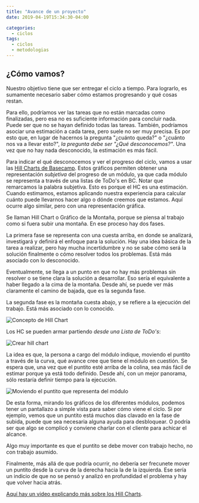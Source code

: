 ```yaml
---
title: "Avance de un proyecto"
date: 2019-04-19T15:34:30-04:00

categories:
  - ciclos
tags:
  - ciclos
  - metodologias
---
```


## ¿Cómo vamos?
Nuestro objetivo tiene que ser entregar el ciclo a tiempo. Para lograrlo, es sumamente necesario saber cómo estamos progresando y qué cosas restan. 

Para ello, podríamos ver las tareas que no están marcadas como finalizadas, pero esa no es suficiente información para concluir nada. Puede ser que no se hayan definido todas las tareas. También, podríamos asociar una estimación a cada tarea, pero suele no ser muy precisa. Es por esto que, en lugar de hacernos la pregunta "¿cuánto queda?" o "¿cuánto nos va a llevar esto?", *la pregunta debe ser "¿Qué desconocemos?"*. Una vez que no hay nada desconocido, la estimación es más fácil.

Para indicar el qué desconocemos y ver el progreso del ciclo, vamos a usar las [Hill Charts de Basecamp](https://basecamp.com/features/hill-charts). Estos gráficos permiten obtener una representación *subjetiva* del progreso de un módulo, ya que cada módulo se representa a través de una listas de ToDo's en BC.
Notar que remarcamos la palabra subjetiva. Esto es porque el HC es una estimación. Cuando estimamos, estamos aplicando nuestra experiencia para calcular cuánto puede llevarnos hacer algo o dónde creemos que estamos. Aquí ocurre algo similar, pero con una representación gráfica.

Se llaman Hill Chart o Gráfico de la Montaña, porque se piensa al trabajo como si fuera subir una montaña. En ese proceso hay dos fases.

La primera fase se representa con una cuesta arriba, en donde se analizará, investigará y definirá el enfoque para la solución. Hay una idea básica de la tarea a realizar, pero hay mucha incertidumbre y no se sabe cómo será la solución finalmente o cómo resolver todos los problemas. Está más asociado con lo desconocido.

Eventualmente, se llega a un punto en que no hay más problemas sin resolver o se tiene clara la solución a desarrollar. Eso sería el equivalente a haber llegado a la cima de la montaña. Desde ahí, se puede ver más claramente el camino de bajada, que es la segunda fase. 

La segunda fase es la montaña cuesta abajo, y se refiere a la ejecución del trabajo. Está más asociado con lo conocido.

![Concepto de Hill Chart](images/hill-concept.png)

Los HC se pueden armar partiendo *desde una Lista de ToDo's*:

![Crear hill chart](images/crear-hill-chart.gif)

La idea es que, la persona a cargo del módulo indique, moviendo el puntito a través de la curva, qué avance cree que tiene el módulo en cuestión. Se espera que, una vez que el puntito esté arriba de la colina, sea más fácil de estimar porque ya está todo definido. Desde ahí, con un mejor panorama, sólo restaría definir tiempo para la ejecución. 

![Moviendo el puntito que representa del módulo](images/hill-chart-hero.gif)

De esta forma, mirando los gráficos de los diferentes módulos, podemos tener un pantallazo a simple vista para saber cómo viene el ciclo. Si por ejemplo, vemos que un puntito está muchos días clavado en la fase de subida, puede que sea necesaria alguna ayuda para desbloquear. O podría ser que algo se complicó y conviene charlar con el cliente para achicar el alcance.

Algo muy importante es que el puntito se debe mover con trabajo hecho, no con trabajo asumido. 

Finalmente, más allá de que podría ocurrir, no debería ser frecunete mover un puntito desde la curva de la derecha hacia la de la izquierda. Ese sería un indicio de que no se pensó y analizó en profundidad el problema y hay que volver hacia atrás.

[Aquí hay un video explicando más sobre los Hill Charts](https://www.loom.com/share/f3720671533f434da57c845b952a63d7).
